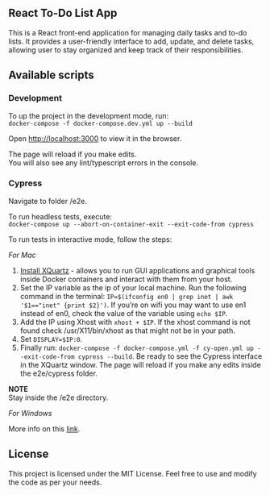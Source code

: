 ## React To-Do List App

This is a React front-end application for managing daily tasks and to-do lists. It provides a user-friendly interface to add, update, and delete tasks, allowing user to stay organized and keep track of their responsibilities.

## Available scripts

### Development

To up the project in the development mode, run:\
`docker-compose -f docker-compose.dev.yml up --build`

Open [http://localhost:3000](http://localhost:3000) to view it in the browser.

The page will reload if you make edits.\
You will also see any lint/typescript errors in the console.

### Cypress

Navigate to folder /e2e.

To run headless tests, execute:\
`docker-compose up --abort-on-container-exit --exit-code-from cypress`

To run tests in interactive mode, follow the steps:

_For Mac_

1. [Install XQuartz](https://sourabhbajaj.com/blog/2017/02/07/gui-applications-docker-mac/#install-xquartz) - allows you to run GUI applications and graphical tools inside Docker containers and interact with them from your host.
2. Set the IP variable as the ip of your local machine. Run the following command in the terminal: `IP=$(ifconfig en0 | grep inet | awk '$1=="inet" {print $2}')`. If you’re on wifi you may want to use en1 instead of en0, check the value of the variable using `echo $IP`.
3. Add the IP using Xhost with `xhost + $IP`. If the xhost command is not found check /usr/X11/bin/xhost as that might not be in your path.
4. Set `DISPLAY=$IP:0`.
5. Finally run: `docker-compose -f docker-compose.yml -f cy-open.yml up --exit-code-from cypress --build`. Be ready to see the Cypress interface in the XQuartz window. The page will reload if you make any edits inside the e2e/cypress folder.

**NOTE**\
Stay inside the /e2e directory.

_For Windows_

More info on this [link](https://turgaykivrak.medium.com/running-gui-applications-using-docker-in-mac-linux-and-windows-b280c1fb52d0#:~:text=app%20with%20GUI-,Running%20On%20Windows,-Prerequisites%3A).

## License

This project is licensed under the MIT License. Feel free to use and modify the code as per your needs.

